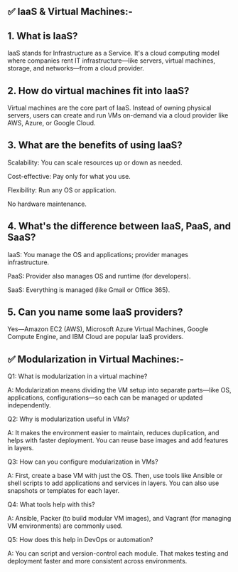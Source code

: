 ## ✅ IaaS & Virtual Machines:-

## 1. What is IaaS?

IaaS stands for Infrastructure as a Service. It's a cloud computing model where companies rent IT infrastructure—like servers, virtual machines, storage, and networks—from a cloud provider.

## 2. How do virtual machines fit into IaaS?

Virtual machines are the core part of IaaS. Instead of owning physical servers, users can create and run VMs on-demand via a cloud provider like AWS, Azure, or Google Cloud.

## 3. What are the benefits of using IaaS?

Scalability: You can scale resources up or down as needed.

Cost-effective: Pay only for what you use.

Flexibility: Run any OS or application.

No hardware maintenance.

## 4. What's the difference between IaaS, PaaS, and SaaS?

IaaS: You manage the OS and applications; provider manages infrastructure.

PaaS: Provider also manages OS and runtime (for developers).

SaaS: Everything is managed (like Gmail or Office 365).

## 5. Can you name some IaaS providers?

Yes—Amazon EC2 (AWS), Microsoft Azure Virtual Machines, Google Compute Engine, and IBM Cloud are popular IaaS providers.

## ✅ Modularization in Virtual Machines:-

Q1: What is modularization in a virtual machine?

A: Modularization means dividing the VM setup into separate parts—like OS, applications, configurations—so each can be managed or updated independently.

Q2: Why is modularization useful in VMs?

A: It makes the environment easier to maintain, reduces duplication, and helps with faster deployment. You can reuse base images and add features in layers.

Q3: How can you configure modularization in VMs?

A: First, create a base VM with just the OS. Then, use tools like Ansible or shell scripts to add applications and services in layers. You can also use snapshots or templates for each layer.


Q4: What tools help with this?

A: Ansible, Packer (to build modular VM images), and Vagrant (for managing VM environments) are commonly used.

Q5: How does this help in DevOps or automation?

A: You can script and version-control each module. That makes testing and deployment faster and more consistent across environments.
